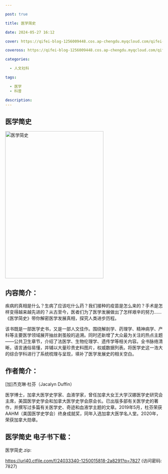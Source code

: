 ```yaml
---

post: true

title: 医学简史

date: 2024-05-27 16:12

cover: https://qifei-blog-1256009448.cos.ap-chengdu.myqcloud.com/qifei-blog/65f04de79f345e8d0304e424.jpg

coveross: https://qifei-blog-1256009448.cos.ap-chengdu.myqcloud.com/qifei-blog/65f04de79f345e8d0304e424.jpg

categories:

  - 人文社科

tags:

  - 医学
  - 科普

description:
---
```


## 医学简史
<img alt="医学简史 " class="aligncenter loaded" data-was-processed="true" decoding="async" fetchpriority="high" height="471" src="https://qifei-blog-1256009448.cos.ap-chengdu.myqcloud.com/qifei-blog/65f04de79f345e8d0304e424.jpg " style="cursor: zoom-in;" width="314"/>

## 内容简介：

疾病的真相是什么？生病了应该吃什么药？我们接种的疫苗是怎么来的？手术是怎样变得越来越先进的？从古至今，医者们为了医学发展做出了怎样艰辛的努力……《医学简史》带你解密医学发展真相，探究人类进步历程。

该书既是一部医学史书，又是一部人文佳作。围绕解剖学、药理学、精神病学、产科等主要医学领域展开抽丝剥茧般的追溯。同时还新增了大众最为关注的热点主题——公共卫生章节，介绍了法医学、生物伦理学、遗传学等相关内容。全书脉络清晰，语言通俗易懂，并辅以大量珍贵史料图片，权威数据列表。将医学史这一浩大的综合学科进行了系统梳理与呈现，填补了医学发展史的相关空白。

## 作者简介：

[加]杰克琳·杜芬（Jacalyn Duffin）

医学博士，加拿大医学史学家、血液学家，曾任加拿大女王大学汉娜医学史研究会主席，美国医学史学会和加拿大医学史学会原会长。已出版多部有关医学史的著作，并撰写过多篇有关医学史、奇迹和血液学主题的文章。2019年5月，杜芬荣获AAHM（美国医学史学会）终身成就奖，同年入选加拿大医学名人堂。2020年，荣获加拿大勋章。

## 医学简史 电子书下载：



医学简史.zip: 

https://url40.ctfile.com/f/24033340-1250015818-2a8291?p=7827 (访问密码: 7827)
